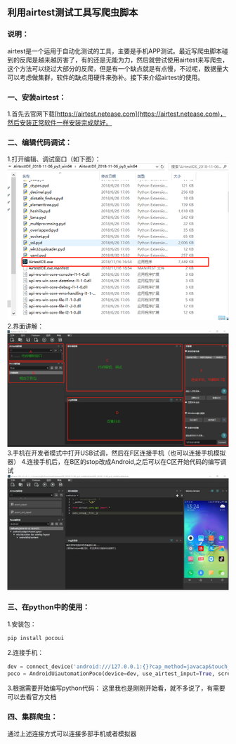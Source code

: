 ## 利用airtest测试工具写爬虫脚本
### 说明：
airtest是一个运用于自动化测试的工具，主要是手机APP测试。最近写爬虫脚本碰到的反爬是越来越厉害了，有的还是无能为力，然后就尝试使用airtest来写爬虫，这个方法可以绕过大部分的反爬，但是有一个缺点就是有点慢，不过呢，数据量大可以考虑做集群，软件的缺点用硬件来弥补。接下来介绍airtest的使用。
### 一、安装airtest：
1.首先去官网下载[https://airtest.netease.com](https://airtest.netease.com)，然后安装正常软件一样安装完成就好。
### 二、编辑代码调试：
1.打开编辑、调试窗口（如下图）：
![初始界面](/static/airtest/airtest_1.png)
2.界面讲解：
![界面讲解](/static/airtest/airtest_2.png)
3.手机在开发者模式中打开USB试调，然后在F区连接手机（也可以连接手机模拟器）
4.连接手机后，在B区的stop改成Android,之后可以在C区开始代码的编写调试
![示例](/static/airtest/airtest_3.png)

### 三、在python中的使用：
1.安装包：
```python 
pip install pocoui
```
2.连接手机：
```python 
dev = connect_device('android:///127.0.0.1:{}?cap_method=javacap&touch_method=adb'.format(num))
poco = AndroidUiautomationPoco(device=dev, use_airtest_input=True, screenshot_each_action=False)
```
3.根据需要开始编写python代码：
这里我也是刚刚开始看，就不多说了，有需要可以去看官方文档
### 四、集群爬虫：
通过上述连接方式可以连接多部手机或者模拟器